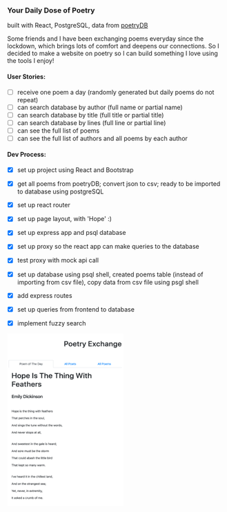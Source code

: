 ### Your Daily Dose of Poetry
built with React, PostgreSQL, data from [poetryDB](https://github.com/thundercomb/poetrydb/blob/master/README.md)

Some friends and I have been exchanging poems everyday since the lockdown, which brings lots of comfort and deepens our connections. So I decided to make a website on poetry so I can build something I love using the tools I enjoy! 

#### User Stories: 
- [ ] receive one poem a day (randomly generated but daily poems do not repeat)
- [ ] can search database by author (full name or partial name)
- [ ] can search database by title (full title or partial title)
- [ ] can search database by lines (full line or partial line)
- [ ] can see the full list of poems
- [ ] can see the full list of authors and all poems by each author

#### Dev Process: 

  - [x] set up project using React and Bootstrap
  - [x] get all poems from poetryDB; convert json to csv; ready to be imported to database using postgreSQL
  - [x] set up react router
  - [x] set up page layout, with 'Hope' :)
  - [x] set up express app and psql database
  - [x] set up proxy so the react app can make queries to the database
  - [x] test proxy with mock api call
  - [x] set up database using psql shell, created poems table (instead of importing from csv file), copy data from csv file using psgl shell
  - [x] add express routes
  - [x] set up queries from frontend to database
  - [x] implement fuzzy search
  

<img src="./Frontend/take1.png" width=270 height=400>


